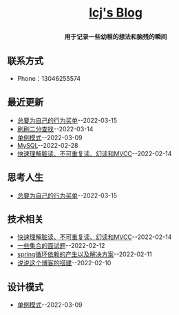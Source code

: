 **<p align="center">[lcj's Blog](https://liu-cj25.github.io/)</p>**
====

**<p align="center">用于记录一些幼稚的想法和脑残的瞬间</p>**
## 联系方式
- Phone：13046255574
## 最近更新
- [总要为自己的行为买单](https://github.com/liu-cj25/blog/issues/15)--2022-03-15
- [刷刷二分查找](https://github.com/liu-cj25/blog/issues/14)--2022-03-14
- [单例模式](https://github.com/liu-cj25/blog/issues/13)--2022-03-09
- [MySQL](https://github.com/liu-cj25/blog/issues/12)--2022-02-28
- [快速理解脏读、不可重复读、幻读和MVCC](https://github.com/liu-cj25/blog/issues/11)--2022-02-14
## 思考人生
- [总要为自己的行为买单](https://github.com/liu-cj25/blog/issues/15)--2022-03-15
## 技术相关
- [快速理解脏读、不可重复读、幻读和MVCC](https://github.com/liu-cj25/blog/issues/11)--2022-02-14
- [一些集合的面试题](https://github.com/liu-cj25/blog/issues/10)--2022-02-12
- [spring循环依赖的产生以及解决方案](https://github.com/liu-cj25/blog/issues/9)--2022-02-11
- [说说这个博客的搭建](https://github.com/liu-cj25/blog/issues/2)--2022-02-10
## 设计模式
- [单例模式](https://github.com/liu-cj25/blog/issues/13)--2022-03-09
